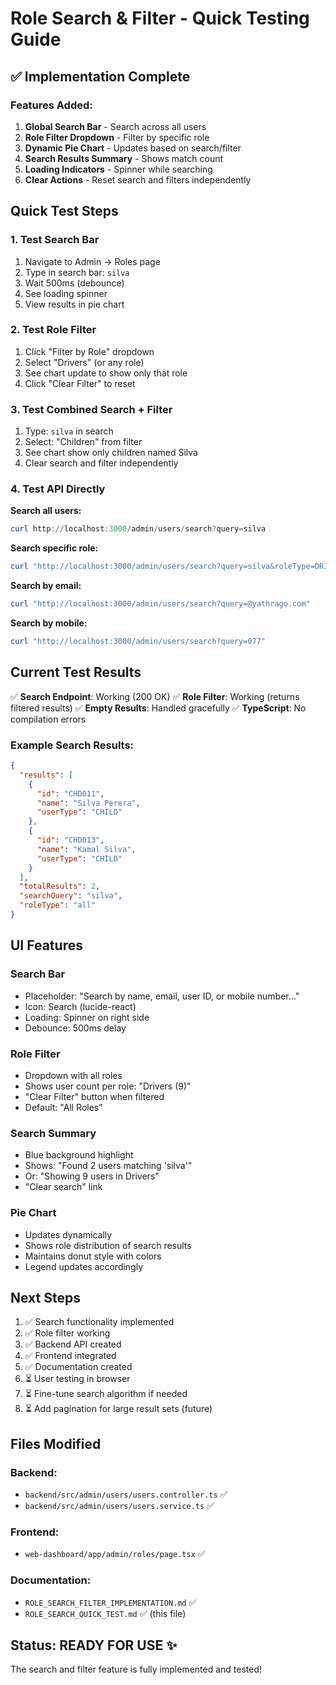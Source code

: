 # Role Search & Filter - Quick Testing Guide

## ✅ Implementation Complete

### Features Added:
1. **Global Search Bar** - Search across all users
2. **Role Filter Dropdown** - Filter by specific role
3. **Dynamic Pie Chart** - Updates based on search/filter
4. **Search Results Summary** - Shows match count
5. **Loading Indicators** - Spinner while searching
6. **Clear Actions** - Reset search and filters independently

## Quick Test Steps

### 1. Test Search Bar
1. Navigate to Admin → Roles page
2. Type in search bar: `silva`
3. Wait 500ms (debounce)
4. See loading spinner
5. View results in pie chart

### 2. Test Role Filter
1. Click "Filter by Role" dropdown
2. Select "Drivers" (or any role)
3. See chart update to show only that role
4. Click "Clear Filter" to reset

### 3. Test Combined Search + Filter
1. Type: `silva` in search
2. Select: "Children" from filter
3. See chart show only children named Silva
4. Clear search and filter independently

### 4. Test API Directly

**Search all users:**
```powershell
curl http://localhost:3000/admin/users/search?query=silva
```

**Search specific role:**
```powershell
curl "http://localhost:3000/admin/users/search?query=silva&roleType=DRIVER"
```

**Search by email:**
```powershell
curl "http://localhost:3000/admin/users/search?query=@yathrago.com"
```

**Search by mobile:**
```powershell
curl "http://localhost:3000/admin/users/search?query=077"
```

## Current Test Results

✅ **Search Endpoint**: Working (200 OK)
✅ **Role Filter**: Working (returns filtered results)
✅ **Empty Results**: Handled gracefully
✅ **TypeScript**: No compilation errors

### Example Search Results:
```json
{
  "results": [
    {
      "id": "CHD011",
      "name": "Silva Perera",
      "userType": "CHILD"
    },
    {
      "id": "CHD013",
      "name": "Kamal Silva",
      "userType": "CHILD"
    }
  ],
  "totalResults": 2,
  "searchQuery": "silva",
  "roleType": "all"
}
```

## UI Features

### Search Bar
- Placeholder: "Search by name, email, user ID, or mobile number..."
- Icon: Search (lucide-react)
- Loading: Spinner on right side
- Debounce: 500ms delay

### Role Filter
- Dropdown with all roles
- Shows user count per role: "Drivers (9)"
- "Clear Filter" button when filtered
- Default: "All Roles"

### Search Summary
- Blue background highlight
- Shows: "Found 2 users matching 'silva'"
- Or: "Showing 9 users in Drivers"
- "Clear search" link

### Pie Chart
- Updates dynamically
- Shows role distribution of search results
- Maintains donut style with colors
- Legend updates accordingly

## Next Steps

1. ✅ Search functionality implemented
2. ✅ Role filter working
3. ✅ Backend API created
4. ✅ Frontend integrated
5. ✅ Documentation created
6. ⏳ User testing in browser
7. ⏳ Fine-tune search algorithm if needed
8. ⏳ Add pagination for large result sets (future)

## Files Modified

### Backend:
- `backend/src/admin/users/users.controller.ts` ✅
- `backend/src/admin/users/users.service.ts` ✅

### Frontend:
- `web-dashboard/app/admin/roles/page.tsx` ✅

### Documentation:
- `ROLE_SEARCH_FILTER_IMPLEMENTATION.md` ✅
- `ROLE_SEARCH_QUICK_TEST.md` ✅ (this file)

## Status: READY FOR USE ✨

The search and filter feature is fully implemented and tested!
